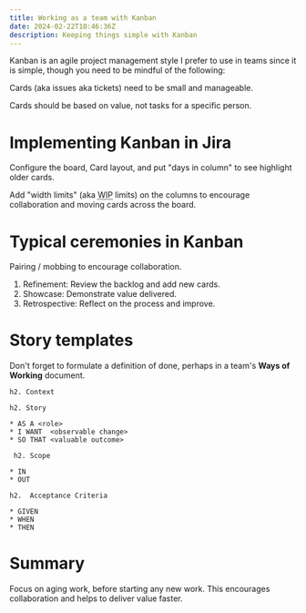 ```yaml
---
title: Working as a team with Kanban
date: 2024-02-22T10:46:36Z
description: Keeping things simple with Kanban
---
```


Kanban is an agile project management style I prefer to use in teams since it
is simple, though you need to be mindful of the following:

Cards (aka issues aka tickets) need to be small and manageable.

Cards should be based on value, not tasks for a specific person.

# Implementing Kanban in Jira

Configure the board, Card layout, and put "days in column" to see highlight
older cards.

Add "width limits" (aka <abbr title="Work in Progress">WIP</abbr> limits) on the columns to encourage collaboration and moving cards
across the board.

# Typical ceremonies in Kanban

Pairing / mobbing to encourage collaboration.

1. Refinement: Review the backlog and add new cards.
2. Showcase: Demonstrate value delivered.
3. Retrospective: Reflect on the process and improve.

# Story templates

Don't forget to formulate a definition of done, perhaps in a team's **Ways of
Working** document.

    h2. Context

    h2. Story

    * AS A <role>
    * I WANT  <observable change>
    * SO THAT <valuable outcome>

     h2. Scope

    * IN
    * OUT

    h2.  Acceptance Criteria

    * GIVEN
    * WHEN
    * THEN

# Summary

Focus on aging work, before starting any new work. This encourages collaboration
and helps to deliver value faster.
